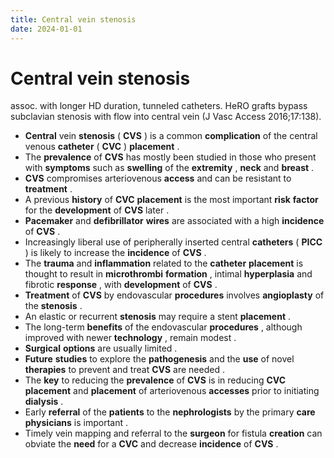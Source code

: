 ```yaml
---
title: Central vein stenosis
date: 2024-01-01
---
```

# Central vein stenosis

assoc. with longer HD duration, tunneled catheters. HeRO grafts bypass subclavian stenosis with flow into central vein (J Vasc Access 2016;17:138).

- **Central** vein **stenosis** ( **CVS** ) is a common **complication** of the central venous **catheter** ( **CVC** ) **placement** .
- The **prevalence** of **CVS** has mostly been studied in those who present with **symptoms** such as **swelling** of the **extremity** , **neck** and **breast** .
- **CVS** compromises arteriovenous **access** and can be resistant to **treatment** .
- A previous **history** of **CVC** **placement** is the most important **risk** **factor** for the **development** of **CVS** later .
- **Pacemaker** and **defibrillator** **wires** are associated with a high **incidence** of **CVS** .
- Increasingly liberal use of peripherally inserted central **catheters** ( **PICC** ) is likely to increase the **incidence** of **CVS** .
- The **trauma** and **inflammation** related to the **catheter** **placement** is thought to result in **microthrombi** **formation** , intimal **hyperplasia** and fibrotic **response** , with **development** of **CVS** .
- **Treatment** of **CVS** by endovascular **procedures** involves **angioplasty** of the **stenosis** .
- An elastic or recurrent **stenosis** may require a stent **placement** .
- The long-term **benefits** of the endovascular **procedures** , although improved with newer **technology** , remain modest .
- **Surgical** **options** are usually limited .
- **Future** **studies** to explore the **pathogenesis** and the **use** of novel **therapies** to prevent and treat **CVS** are needed .
- The **key** to reducing the **prevalence** of **CVS** is in reducing **CVC** **placement** and **placement** of arteriovenous **accesses** prior to initiating **dialysis** .
- Early **referral** of the **patients** to the **nephrologists** by the primary **care** **physicians** is important .
- Timely vein mapping and referral to the **surgeon** for fistula **creation** can obviate the **need** for a **CVC** and decrease **incidence** of **CVS** .
